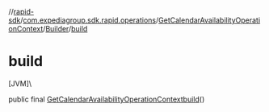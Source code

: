 //[rapid-sdk](../../../../index.md)/[com.expediagroup.sdk.rapid.operations](../../index.md)/[GetCalendarAvailabilityOperationContext](../index.md)/[Builder](index.md)/[build](build.md)

# build

[JVM]\

public final [GetCalendarAvailabilityOperationContext](../index.md)[build](build.md)()
